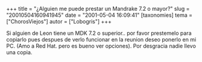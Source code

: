 +++
title = "¿Alguien me puede prestar un Mandrake 7.2 o mayor?"
slug = "20010504160941945"
date = "2001-05-04 16:09:41"
[taxonomies]
tema = ["ChorosViejos"]
autor = ["Lobogris"]
+++

Si alguien de Leon tiene un MDK 7.2 o superior.. por favor prestemelo
para copiarlo pues despues de verlo funcionar en la reunion deseo
ponerlo en mi PC. (Amo a Red Hat. pero es bueno ver opciones). Por
desgracia nadie llevo una copia.

